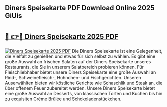 ## Diners Speisekarte PDF Download Online 2025 GiUis

# <h2><a href="http://gcasd3i.nevu.top/?p=Diners+Speisekarte">🔗 👉🔴 Diners Speisekarte 2025 PDF</a></h2>

[![Diners Speisekarte 2025 PDF](https://i.imgur.com/dBaPXMq.png)](http://gcasd3i.nevu.top/?p=Diners+Speisekarte)
Die Diners Speisekarte ist eine Gelegenheit, die Vielfalt zu genießen und etwas für sich selbst zu wählen. Es gibt eine große Auswahl an frischen Salaten auf der Diners Speisekarte unseres Restaurants, die Sie in unserem Salatbereich probieren können. Für Fleischliebhaber bietet unsere Diners Speisekarte eine große Auswahl an Rind-, Schweinefleisch-, Hühnchen- und Fischgerichten. Unseren Auserwählten bieten wir köstliche Gerichte wie Schaschlik und Steak an, die über offenem Feuer zubereitet werden. Unsere Diners Speisekarte bietet eine große Auswahl an Desserts, von klassischen Torten und Kuchen bis hin zu exquisiten Crème Brûlée und Schokoladenstückchen.
